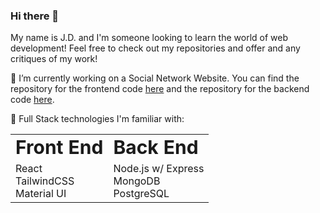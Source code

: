 ### Hi there 👋

<!--
**jdplumst/jdplumst** is a ✨ _special_ ✨ repository because its `README.md` (this file) appears on your GitHub profile.

Here are some ideas to get you started:

- 🔭 I’m currently working on ...
- 🌱 I’m currently learning ...
- 👯 I’m looking to collaborate on ...
- 🤔 I’m looking for help with ...
- 💬 Ask me about ...
- 📫 How to reach me: ...
- 😄 Pronouns: ...
- ⚡ Fun fact: ...
-->

My name is J.D. and I'm someone looking to learn the world of web development! Feel free to check out my repositories and offer and any critiques of my work!

🔭 I’m currently working on a Social Network Website. You can find the repository for the frontend code [here](https://github.com/jdplumst/social-network-frontend) and the repository for the backend code [here](https://github.com/jdplumst/social-network-backend).

🌱 Full Stack technologies I'm familiar with:

<div align="center">
<table border="0">
 <tr>
    <td><b style="font-size:30px">Front End</b></td>
    <td><b style="font-size:30px">Back End</b></td>
 </tr>
 <tr>
    <td>
      React <br />
      TailwindCSS <br />
      Material UI
    </td>
    <td>
      Node.js w/ Express <br />
      MongoDB <br />
      PostgreSQL
    </td>
 </tr>
</table>
</div>
